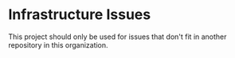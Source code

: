 Infrastructure Issues
===

This project should only be used for issues that don't fit in another repository in this organization.
